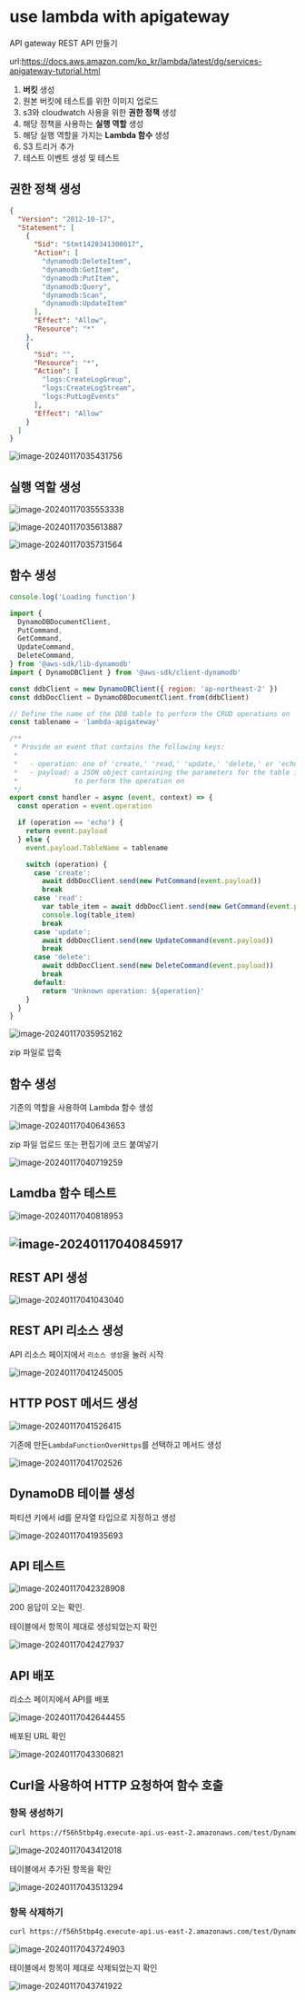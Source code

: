 # use lambda with apigateway



API gateway REST API 만들기

url:https://docs.aws.amazon.com/ko_kr/lambda/latest/dg/services-apigateway-tutorial.html

1. **버킷** 생성
2. 원본 버킷에 테스트를 위한 이미지 업로드
3. s3와 cloudwatch 사용을 위한 **권한 정책** 생성
4. 해당 정책을 사용하는 **실행 역할** 생성
5. 해당 실행 역할을 가지는 **Lambda 함수** 생성
6. S3 트리거 추가
7. 테스트 이벤트 생성 및 테스트



## 권한 정책 생성

```json
{
  "Version": "2012-10-17",
  "Statement": [
    {
      "Sid": "Stmt1428341300017",
      "Action": [
        "dynamodb:DeleteItem",
        "dynamodb:GetItem",
        "dynamodb:PutItem",
        "dynamodb:Query",
        "dynamodb:Scan",
        "dynamodb:UpdateItem"
      ],
      "Effect": "Allow",
      "Resource": "*"
    },
    {
      "Sid": "",
      "Resource": "*",
      "Action": [
        "logs:CreateLogGroup",
        "logs:CreateLogStream",
        "logs:PutLogEvents"
      ],
      "Effect": "Allow"
    }
  ]
}
```

![image-20240117035431756](assets/image-20240117035431756.png)



## 실행 역할 생성

![image-20240117035553338](assets/image-20240117035553338.png)

![image-20240117035613887](assets/image-20240117035613887.png)



![image-20240117035731564](assets/image-20240117035731564.png)



## 함수 생성

```javascript
console.log('Loading function')

import {
  DynamoDBDocumentClient,
  PutCommand,
  GetCommand,
  UpdateCommand,
  DeleteCommand,
} from '@aws-sdk/lib-dynamodb'
import { DynamoDBClient } from '@aws-sdk/client-dynamodb'

const ddbClient = new DynamoDBClient({ region: 'ap-northeast-2' })
const ddbDocClient = DynamoDBDocumentClient.from(ddbClient)

// Define the name of the DDB table to perform the CRUD operations on
const tablename = 'lambda-apigateway'

/**
 * Provide an event that contains the following keys:
 *
 *   - operation: one of 'create,' 'read,' 'update,' 'delete,' or 'echo'
 *   - payload: a JSON object containing the parameters for the table item
 *              to perform the operation on
 */
export const handler = async (event, context) => {
  const operation = event.operation

  if (operation == 'echo') {
    return event.payload
  } else {
    event.payload.TableName = tablename

    switch (operation) {
      case 'create':
        await ddbDocClient.send(new PutCommand(event.payload))
        break
      case 'read':
        var table_item = await ddbDocClient.send(new GetCommand(event.payload))
        console.log(table_item)
        break
      case 'update':
        await ddbDocClient.send(new UpdateCommand(event.payload))
        break
      case 'delete':
        await ddbDocClient.send(new DeleteCommand(event.payload))
        break
      default:
        return 'Unknown operation: ${operation}'
    }
  }
}

```

![image-20240117035952162](assets/image-20240117035952162.png)

zip 파일로 압축



## 함수 생성

기존의 역할을 사용하여 Lambda 함수 생성

![image-20240117040643653](assets/image-20240117040643653.png)

zip 파일 업로드 또는 편집기에 코드 붙여넣기

![image-20240117040719259](assets/image-20240117040719259.png)

## Lamdba 함수 테스트

![image-20240117040818953](assets/image-20240117040818953.png)

## ![image-20240117040845917](assets/image-20240117040845917.png)



## REST API 생성

![image-20240117041043040](assets/image-20240117041043040.png)



## REST API 리소스 생성

API 리소스 페이지에서 `리소스 생성`을 눌러 시작

![image-20240117041245005](assets/image-20240117041245005.png)



## HTTP POST 메서드 생성

![image-20240117041526415](assets/image-20240117041526415.png)

기존에 만든`LambdaFunctionOverHttps`를 선택하고 메서드 생성

![image-20240117041702526](assets/image-20240117041702526.png)



## DynamoDB 테이블 생성

파티션 키에서 id를 문자열 타입으로 지정하고 생성

![image-20240117041935693](assets/image-20240117041935693.png)



## API 테스트

![image-20240117042328908](assets/image-20240117042328908.png)

200 응답이 오는 확인.

테이블에서 항목이 제대로 생성되었는지 확인

![image-20240117042427937](assets/image-20240117042427937.png)



## API 배포

리소스 페이지에서 API를 배포

![image-20240117042644455](assets/image-20240117042644455.png)

배포된 URL 확인

![image-20240117043306821](assets/image-20240117043306821.png)

## Curl을 사용하여 HTTP 요청하여 함수 호출

### 항목 생성하기

```bash
curl https://f56h5tbp4g.execute-api.us-east-2.amazonaws.com/test/DynamoDBManager -d '{"operation": "create", "payload": {"Item": {"id": "5678EFGH", "number": 15}}}'
```

![image-20240117043412018](assets/image-20240117043412018.png)

테이블에서 추가된 항목을 확인

![image-20240117043513294](assets/image-20240117043513294.png)

### 항목 삭제하기

```bash
curl https://f56h5tbp4g.execute-api.us-east-2.amazonaws.com/test/DynamoDBManager -d '{"operation": "delete", "payload": {"Key": {"id": "5678EFGH"}}}'
```

![image-20240117043724903](assets/image-20240117043724903.png)

테이블에서 항목이 제대로 삭제되었는지 확인

![image-20240117043741922](assets/image-20240117043741922.png)